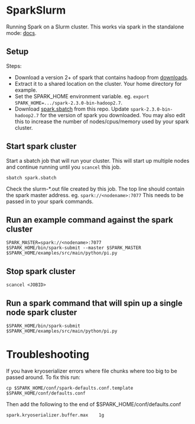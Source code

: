 # SparkSlurm
Running Spark on a Slurm cluster.
This works via spark in the standalone mode: [docs](http://spark.apache.org/docs/latest/spark-standalone.html).

## Setup
Steps:
* Download a version 2+ of spark that contains hadoop from [downloads](http://spark.apache.org/downloads.html).
* Extract it to a shared location on the cluster. Your home directory for example.
* Set the SPARK_HOME environment variable. eg. `export SPARK_HOME=.../spark-2.3.0-bin-hadoop2.7`.
* Download [spark.sbatch](https://github.com/Duke-GCB/SparkSlurm/blob/master/spark.sbatch) from this repo. Update `spark-2.3.0-bin-hadoop2.7` for the version of spark you downloaded. You may also edit this to increase the number of nodes/cpus/memory used by your spark cluster.

## Start spark cluster
Start a sbatch job that will run your cluster. 
This will start up multiple nodes and continue running until you `scancel` this job.
```
sbatch spark.sbatch
```
Check the slurm-*.out file created by this job. 
The top line should contain the spark master address. eg. `spark://<nodename>:7077`
This needs to be passed in to your spark commands.

## Run an example command against the spark cluster
```
SPARK_MASTER=spark://<nodename>:7077
$SPARK_HOME/bin/spark-submit --master $SPARK_MASTER $SPARK_HOME/examples/src/main/python/pi.py
```

## Stop spark cluster
```
scancel <JOBID>
```

## Run a spark command that will spin up a single node spark cluster
```
$SPARK_HOME/bin/spark-submit $SPARK_HOME/examples/src/main/python/pi.py
```

# Troubleshooting

If you have kryoserializer errors where file chunks where too big to be passed around. 
To fix this run:
```
cp $SPARK_HOME/conf/spark-defaults.conf.template $SPARK_HOME/conf/defaults.conf
```
Then add the following to the end of $SPARK_HOME/conf/defaults.conf
```
spark.kryoserializer.buffer.max    1g
```

